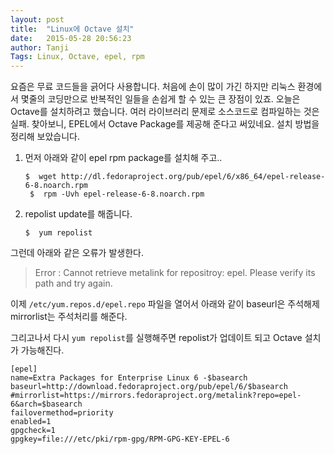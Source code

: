 ```yaml
---
layout: post
title:  "Linux에 Octave 설치"
date:   2015-05-28 20:56:23
author: Tanji
Tags: Linux, Octave, epel, rpm
---
```



요즘은 무료 코드들을 긁어다 사용합니다. 처음에 손이 많이 가긴 하지만 리눅스 환경에서 몇줄의 코딩만으로 반복적인 일들을 손쉽게 할 수 있는 큰 장점이 있죠. 오늘은 Octave를 설치하려고 했습니다. 여러 라이브러리 문제로 소스코드로 컴파일하는 것은 실패. 찾아보니, EPEL에서 Octave Package를 제공해 준다고 써있네요. 설치 방법을 정리해 보았습니다.

1. 먼저 아래와 같이 epel rpm package를 설치해 주고..

   ```
   $  wget http://dl.fedoraproject.org/pub/epel/6/x86_64/epel-release-6-8.noarch.rpm
    $  rpm -Uvh epel-release-6-8.noarch.rpm
   ```


1. repolist update를 해줍니다.

   ```
   $  yum repolist
   ```


그런데 아래와 같은 오류가 발생한다.

> Error : Cannot retrieve metalink for repositroy: epel. Please verify its path and try again.
 
 
이제 `/etc/yum.repos.d/epel.repo` 파일을 열어서 아래와 같이 baseurl은 주석해제 mirrorlist는 주석처리를 해준다.

그리고나서 다시 `yum repolist`를 실행해주면 repolist가 업데이트 되고 Octave 설치가 가능해진다.

```
[epel]
name=Extra Packages for Enterprise Linux 6 -$basearch
baseurl=http://download.fedoraproject.org/pub/epel/6/$basearch
#mirrorlist=https://mirrors.fedoraproject.org/metalink?repo=epel-6&arch=$basearch
failovermethod=priority
enabled=1
gpgcheck=1
gpgkey=file:///etc/pki/rpm-gpg/RPM-GPG-KEY-EPEL-6
```
